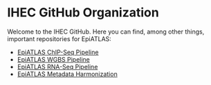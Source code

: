 # IHEC GitHub Organization
Welcome to the IHEC GitHub.
Here you can find, among other things, important repositories for EpiATLAS:
* [EpiATLAS ChIP-Seq Pipeline](https://github.com/IHEC/integrative_analysis_chip)
* [EpiATLAS WGBS Pipeline](https://github.com/IHEC/gemBS)
* [EpiATLAS RNA-Seq Pipeline](https://github.com/IHEC/grape-nf)
* [EpiATLAS Metadata Harmonization](https://github.com/IHEC/epiATLAS-metadata-harmonization/releases)
